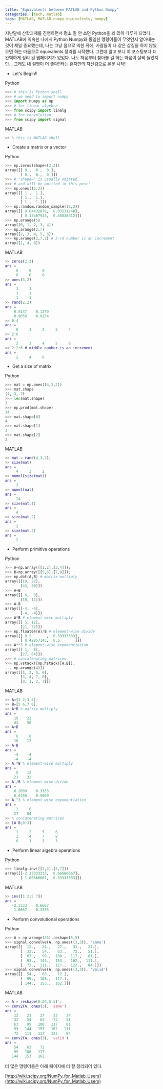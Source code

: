 ```yaml
---
title: "Equivalents between MATLAB and Python Numpy"
categories: [tech, matlab]
tags: [MATLAB, MATLAB-numpy-equivalents, numpy]
---
```


지난달에 산학과제를 진행하면서 평소 잘 안 쓰던 Python을 꽤 많이 다루게 되었다. MATLAB에 익숙한 나에게 Python Numpy와 동일한 명령어들이 무엇인지 알아내는 것이 제일 중요했는데, 나는 그냥 몸으로 익힌 뒤에, 사람들이 나 같은 삽질을 하지 않았으면 하는 마음으로 equivalents 정리를 시작했다. 그런데 알고 보니 이 포스팅보다 더 완벽하게 정리 된 웹페이지가 있었다. 나도 처음부터 찾아볼 걸 하는 마음이 살짝 들었지만... 그래도 내 설명이 더 좋다!!라는 혼자만의 자신감으로 본문 시작!

- Let's Begin!!

Python

```python
>>> # this is Python shell
>>> # we need to import numpy
>>> import numpy as np
>>> # for linear algebra
>>> from scipy import linalg
>>> # for convolution
>>> from scipy import signal
```

MATLAB

```matlab
>> % this is MATLAB shell
```

- Create a matrix or a vector

Python

```python
>>> np.zeros(shape=(2,3))
array([[ 0.,  0.,  0.],
       [ 0.,  0.,  0.]])
>>> # "shape=" is usually omitted,
>>> # and will be omitted in this post!
>>> np.ones((3,2))
array([[ 1.,  1.],
       [ 1.,  1.],
       [ 1.,  1.]])
>>> np.random.random_sample((2,2))
array([[ 0.64432078,  0.03531748],
       [ 0.13467933,  0.45838312]])
>>> np.arange(5)
array([0, 1, 2, 3, 4])
>>> np.arange(2,7)
array([2, 3, 4, 5, 6])
>>> np.arange(2,7,2) # 3-rd number is an increment
array([2, 4, 6])
```

MATLAB

```matlab
>> zeros(2,3)
ans =
     0     0     0
     0     0     0
>> ones(3,2)
ans =
     1     1
     1     1
     1     1
>> rand(2,2)
ans =
    0.8147    0.1270
    0.9058    0.9134
>> 0:4
ans =
     0     1     2     3     4
>> 2:6
ans =
     2     3     4     5     6
>> 2:2:6 # middle number is an increment
ans =
     2     4     6
```

- Get a size of matrix

Python

```python
>>> mat = np.ones((4,3,2))
>>> mat.shape
(4, 3, 2)
>>> len(mat.shape)
3
>>> np.prod(mat.shape)
24
>>> mat.shape[0]
4
>>> mat.shape[1]
3
>>> mat.shape[2]
2
```

MATLAB

```matlab
>> mat = rand(4,3,2);
>> size(mat)
ans =
     4     3     2
>> numel(size(mat))
ans =
     3
>> numel(mat)
ans =
     24
>> size(mat,1)
ans =
     4
>> size(mat,2)
ans =
     3
>> size(mat,3)
ans =
     2
```

- Perform primitive operations

Python

```python
>>> A=np.array([[1,2],[3,4]]);
>>> B=np.array([[5,6],[7,8]]);
>>> np.dot(A,B) # matrix multiply
array([[19, 22],
       [43, 50]])
>>> A+B
array([[ 6,  8],
       [10, 12]])
>>> A-B
array([[-4, -4],
       [-4, -4]])
>>> A*B # element-wise multiply
array([[ 5, 12],
       [21, 32]])
>>> np.float64(A)/B # element-wise divide
array([[ 0.2       ,  0.33333333],
       [ 0.42857143,  0.5       ]])
>>> A**3 # element-wise exponentiation
array([[ 1,  8],
       [27, 64]])
>>> # concatenating matrices
>>> np.vstack([np.hstack([A,B]),
... np.arange(4)])
array([[1, 2, 5, 6],
       [3, 4, 7, 8],
       [0, 1, 2, 3]])
```

MATLAB

```matlab
>> A=[1 2;3 4];
>> B=[5 6;7 8];
>> A*B % matrix multiply
ans =
    19    22
    43    50
>> A+B
ans =
     6     8
    10    12
>> A-B
ans =
    -4    -4
    -4    -4
>> A.*B % element-wise multiply
ans =
     5    12
    21    32
>> A./B % element-wise divide
ans =
    0.2000    0.3333
    0.4286    0.5000
>> A.^3 % element-wise exponentiation
ans =
     1     8
    27    64
>> % concatenating matrices
>> [A B;0:3]
ans =
     1     2     5     6
     3     4     7     8
     0     1     2     3
```

- Perform linear algebra operations

Python

```python
>>> linalg.inv([[1,2],[5,7]])
array([[-2.33333333,  0.66666667],
       [ 1.66666667, -0.33333333]])
```

MATLAB

```matlab
>> inv([1 2;5 7])
ans =
   -2.3333    0.6667
    1.6667   -0.3333
```

- Perform convolutional operations

Python

```python
>>> A = np.arange(25).reshape(5,5)
>>> signal.convolve(A, np.ones((3,3)), 'same')
array([[  12.,   21.,   27.,   33.,   24.],
       [  33.,   54.,   63.,   72.,   51.],
       [  63.,   99.,  108.,  117.,   81.],
       [  93.,  144.,  153.,  162.,  111.],
       [  72.,  111.,  117.,  123.,   84.]])
>>> signal.convolve(A, np.ones((3,3)), 'valid')
array([[  54.,   63.,   72.],
       [  99.,  108.,  117.],
       [ 144.,  153.,  162.]])
```

MATLAB

```matlab
>> A = reshape(0:24,5,5)';
>> conv2(A, ones(3), 'same')
ans =
    12    21    27    33    24
    33    54    63    72    51
    63    99   108   117    81
    93   144   153   162   111
    72   111   117   123    84
>> conv2(A, ones(3), 'valid')
ans =
    54    63    72
    99   108   117
   144   153   162
```

더 많은 명령어들은 아래 페이지에 더 잘 정리되어 있다.

[http://wiki.scipy.org/NumPy_for_Matlab_Users](http://wiki.scipy.org/NumPy_for_Matlab_Users)
